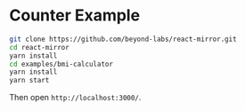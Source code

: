 # Counter Example

```sh
git clone https://github.com/beyond-labs/react-mirror.git
cd react-mirror
yarn install
cd examples/bmi-calculator
yarn install
yarn start
```

Then open `http://localhost:3000/`.
